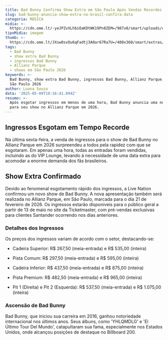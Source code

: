 ```yaml
---
title: Bad Bunny Confirma Show Extra em São Paulo Após Vendas Recordes
slug: bad-bunny-anuncia-show-extra-no-brasil-confira-data
categoria: MÚSICA
midia: >-
  https://cdn.ome.lt/-yeJPZvXLhbiOaKDtWK19Pn8ZEM=/987x0/smart/uploads/conteudo/fotos/bad-bunny_CPXn6wO.png
tipoMidia: imagem
thumb: >-
  https://cdn.ome.lt/JXswOsvOu6qFadtj3A0ar67Ra7U=/480x360/smart/extras/conteudos/bad-bunny-2_zIuIeUK.webp
tags:
  - Bad Bunny
  - show extra Bad Bunny
  - ingressos Bad Bunny
  - Allianz Parque
  - shows em São Paulo 2026
keywords: >-
  Bad Bunny, show extra Bad Bunny, ingressos Bad Bunny, Allianz Parque, shows em
  São Paulo 2026
author: Luana Souza
data: '2025-05-09T19:16:41.094Z'
resumo: >-
  Após esgotar ingressos em menos de uma hora, Bad Bunny anuncia uma nova data
  para seu show no Allianz Parque em 2026.
---
```


## Ingressos Esgotam em Tempo Recorde

Na última sexta-feira, a venda de ingressos para o show de Bad Bunny no Allianz Parque em 2026 surpreendeu a todos pela rapidez com que se esgotaram. Em apenas uma hora, todas as entradas foram vendidas, incluindo as do VIP Lounge, levando à necessidade de uma data extra para acomodar a enorme demanda dos fãs brasileiros.

## Show Extra Confirmado

Devido ao fenomenal esgotamento rápido dos ingressos, a Live Nation confirmou um novo show de Bad Bunny. A nova apresentação também será realizada no Allianz Parque, em São Paulo, marcada para o dia 21 de fevereiro de 2026. Os ingressos estarão disponíveis para o público geral a partir de 13 de maio no site da Ticketmaster, com pré-vendas exclusivas para clientes Santander ocorrendo nos dias anteriores.

### Detalhes dos Ingressos

Os preços dos ingressos variam de acordo com o setor, destacando-se:

- Cadeira Superior: R$ 267,50 (meia-entrada) e R$ 535,00 (inteira)

- Pista Comum: R$ 297,50 (meia-entrada) e R$ 595,00 (inteira)

- Cadeira Inferior: R$ 437,50 (meia-entrada) e R$ 875,00 (inteira)

- Pista Premium: R$ 482,50 (meia-entrada) e R$ 965,00 (inteira)

- Pit 1 (Direita) e Pit 2 (Esquerda): R$ 537,50 (meia-entrada) e R$ 1.075,00 (inteira)

### Ascensão de Bad Bunny

Bad Bunny, que iniciou sua carreira em 2016, ganhou notoriedade internacional nos últimos anos. Seus álbuns, como 'YHLQMDLG' e 'El Último Tour Del Mundo', catapultaram sua fama, especialmente nos Estados Unidos, onde alcançou posições de destaque no Billboard 200.
